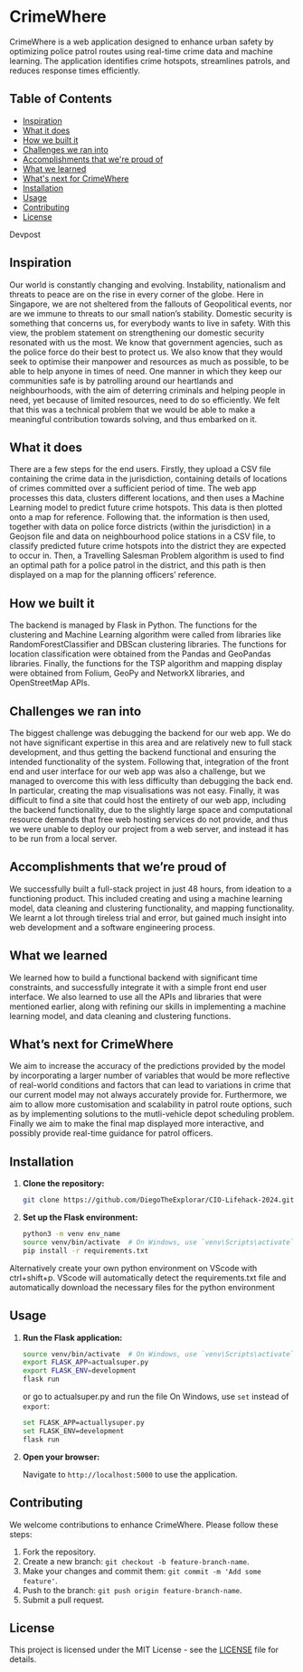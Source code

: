 # CrimeWhere

CrimeWhere is a web application designed to enhance urban safety by optimizing police patrol routes using real-time crime data and machine learning. The application identifies crime hotspots, streamlines patrols, and reduces response times efficiently.

## Table of Contents

- [Inspiration](#inspiration)
- [What it does](#what-it-does)
- [How we built it](#how-we-built-it)
- [Challenges we ran into](#challenges-we-ran-into)
- [Accomplishments that we're proud of](#accomplishments-that-were-proud-of)
- [What we learned](#what-we-learned)
- [What's next for CrimeWhere](#whats-next-for-crimewhere)
- [Installation](#installation)
- [Usage](#usage)
- [Contributing](#contributing)
- [License](#license)

Devpost

## Inspiration
Our world is constantly changing and evolving. Instability, nationalism and threats to peace are on the rise in every corner of the globe. Here in Singapore, we are not sheltered from the fallouts of Geopolitical events, nor are we immune to threats to our small nation’s stability. Domestic security is something that concerns us, for everybody wants to live in safety. With this view, the problem statement on strengthening our domestic security resonated with us the most. We know that government agencies, such as the police force do their best to protect us. We also know that they would seek to optimise their manpower and resources as much as possible, to be able to help anyone in times of need. One manner in which they keep our communities safe is by patrolling around our heartlands and neighbourhoods, with the aim of deterring criminals and helping people in need, yet because of limited resources, need to do so efficiently. We felt that this was a technical problem that we would be able to make a meaningful contribution towards solving, and thus embarked on it.

## What it does 
There are a few steps for the end users. Firstly, they upload a CSV file containing the crime data in the jurisdiction, containing details of locations of crimes committed over a sufficient period of time. The web app processes this data, clusters different locations, and then uses a Machine Learning model to predict future crime hotspots. This data is then plotted onto a map for reference. Following that. the information is then used, together with data on police force districts (within the jurisdiction) in a Geojson file and data on neighbourhood police stations in a CSV file, to classify predicted future crime hotspots into the district they are expected to occur in. Then, a Travelling Salesman Problem algorithm is used to find an optimal path for a police patrol in the district, and this path is then displayed on a map for the planning officers’ reference.

## How we built it
The backend is managed by Flask in Python. The functions for the clustering and Machine Learning algorithm were called from libraries like RandomForestClassifier and DBScan clustering libraries. The functions for location classification were obtained from the Pandas and GeoPandas libraries. Finally, the functions for the TSP algorithm and mapping display were obtained from Folium, GeoPy and NetworkX libraries, and OpenStreetMap APIs.

## Challenges we ran into
The biggest challenge was debugging the backend for our web app. We do not have significant expertise in this area and are relatively new to full stack development, and thus getting the backend functional and ensuring the intended functionality of the system. Following that, integration of the front end and user interface for our web app was also a challenge, but we managed to overcome this with less difficulty than debugging the back end. In particular, creating the map visualisations was not easy. Finally, it was difficult to find a site that could host the entirety of our web app, including the backend functionality, due to the slightly large space and computational resource demands that free web hosting services do not provide, and thus we were unable to deploy our project from a web server, and instead it has to be run from a local server.

## Accomplishments that we’re proud of
We successfully built a full-stack project in just 48 hours, from ideation to a functioning product. This included creating and using a machine learning model, data cleaning and clustering functionality, and mapping functionality. We learnt a lot through tireless trial and error, but gained much insight into web development and a software engineering process.

## What we learned
We learned how to build a functional backend with significant time constraints, and successfully integrate it with a simple front end user interface. We also learned to use all the APIs and libraries that were mentioned earlier, along with refining our skills in implementing a machine learning model, and data cleaning and clustering functions.

## What’s next for CrimeWhere
We aim to increase the accuracy of the predictions provided by the model by incorporating a larger number of variables that would be more reflective of real-world conditions and factors that can lead to variations in crime that our current model may not always accurately provide for. Furthermore, we aim to allow more customisation and scalability in patrol route options, such as by implementing solutions to the mutli-vehicle depot scheduling problem. Finally we aim to make the final map displayed more interactive, and possibly provide real-time guidance for patrol officers.

## Installation

1. **Clone the repository:**

   ```bash
   git clone https://github.com/DiegoTheExplorar/CIO-Lifehack-2024.git
   ```

2. **Set up the Flask environment:**

   ```bash
   python3 -m venv env_name
   source venv/bin/activate  # On Windows, use `venv\Scripts\activate`
   pip install -r requirements.txt
   ```
Alternatively create your own python environment on VScode with ctrl+shift+p. VScode will automatically detect the requirements.txt file and automatically download the necessary files for the python environment

## Usage

1. **Run the Flask application:**

   ```bash
   source venv/bin/activate  # On Windows, use `venv\Scripts\activate`
   export FLASK_APP=actualsuper.py
   export FLASK_ENV=development
   flask run
   ```
   or go to actualsuper.py and run the file
   On Windows, use `set` instead of `export`:

   ```bash
   set FLASK_APP=actuallysuper.py
   set FLASK_ENV=development
   flask run
   ```

2. **Open your browser:**

   Navigate to `http://localhost:5000` to use the application.

## Contributing

We welcome contributions to enhance CrimeWhere. Please follow these steps:

1. Fork the repository.
2. Create a new branch: `git checkout -b feature-branch-name`.
3. Make your changes and commit them: `git commit -m 'Add some feature'`.
4. Push to the branch: `git push origin feature-branch-name`.
5. Submit a pull request.

## License

This project is licensed under the MIT License - see the [LICENSE](LICENSE) file for details.
